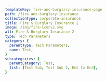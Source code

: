 ```yaml
---
templateKey: fire-and-burglary-insurance-page
path: /fire-and-burglary-insurance
collectionType: corporate-insurance
title: Fire & Burglary Insurance 2
image: /img/fire-iconv2.svg
alt: Fire & Burglary Insurance 2
type: Tech Parameters
category: {
  parentType: Tech Parameters,
  name: Test,
}
subcategories: {
  parentCategory: Test,
  list: [Test Sub, Test Sub 2, End to End],
}
---
```

